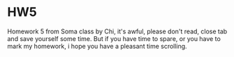 # HW5
 
Homework 5 from Soma class by Chi, it's awful, please don't read, close tab and save yourself some time. 
But if you have time to spare, or you have to mark my homework, i hope you have a pleasant time scrolling. 